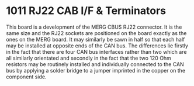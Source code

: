 # 1011 RJ22 CAB I/F & Terminators
This board is a development of the MERG CBUS RJ22 connector. It is the same size and the RJ22 sockets are positioned on the board exactly as the ones on the MERG board. It may similarly be sawn in half so that each half may be installed at opposite ends of the CAN bus. The differences lie firstly in the fact that there are four CAN bus interfaces rather than two which are all similarly orientated and secondly in the fact that the two 120 Ohm resistors may be routinely installed and individually connected to the CAN bus by applying a solder bridge to a jumper imprinted in the copper on the component side.
